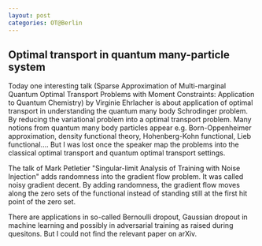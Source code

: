 ```yaml
---
layout: post
categories: OT@Berlin
---
```


## Optimal transport in quantum many-particle system
Today one interesting talk (Sparse Approximation of Multi-marginal Quantum Optimal Transport Problems with Moment Constraints: Application to Quantum Chemistry) by Virginie Ehrlacher is about application of optimal transport in understanding the quantum many body Schrodinger problem. By reducing the variational problem into a optimal transport problem. Many notions from quantum many body particles appear e.g. Born-Oppenheimer approximation, density functional theory, Hohenberg-Kohn functional, Lieb functional.... But I was lost once the speaker map the problems into the classical optimal transport and quantum optimal transport settings.


The talk of Mark Petletier "Singular-limit Analysis of Training with Noise Injection" adds randomness into the gradient flow problem. It was called noisy gradient decent. By adding randomness, the gradient flow moves along the zero sets of the functional instead of standing still at the first hit point of the zero set.

There are applications in so-called Bernoulli dropout, Gaussian dropout in machine learning and possibly in adversarial training as raised during quesitons. But I could not find the relevant paper on arXiv. 
